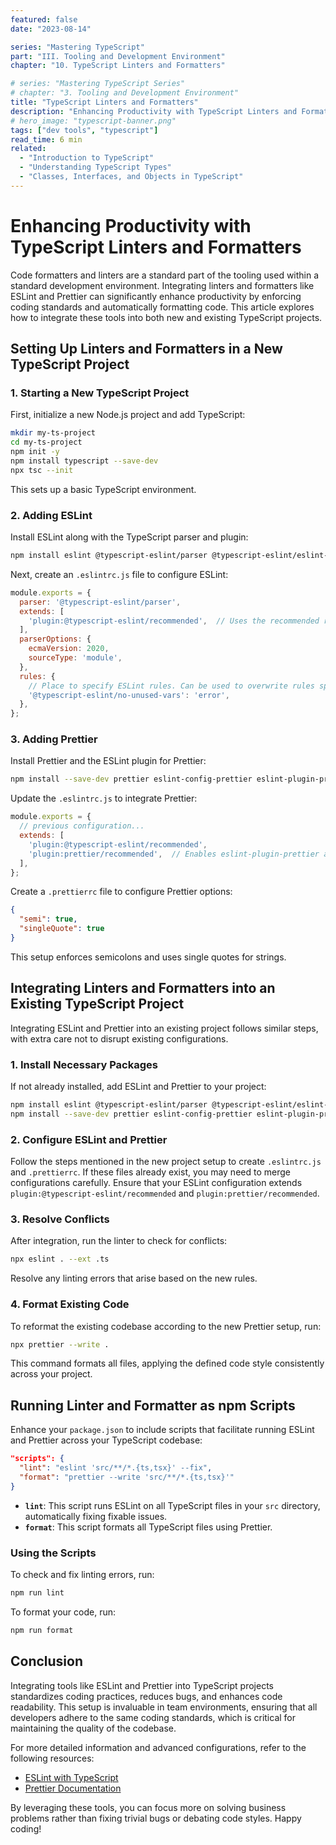 ```yaml
---
featured: false
date: "2023-08-14"

series: "Mastering TypeScript"
part: "III. Tooling and Development Environment"
chapter: "10. TypeScript Linters and Formatters"

# series: "Mastering TypeScript Series"
# chapter: "3. Tooling and Development Environment"
title: "TypeScript Linters and Formatters"
description: "Enhancing Productivity with TypeScript Linters and Formatters"
# hero_image: "typescript-banner.png"
tags: ["dev tools", "typescript"]
read_time: 6 min
related:
  - "Introduction to TypeScript"
  - "Understanding TypeScript Types"
  - "Classes, Interfaces, and Objects in TypeScript"
---
```


# Enhancing Productivity with TypeScript Linters and Formatters

Code formatters and linters are a standard part of the tooling used within a standard development environment. Integrating linters and formatters like ESLint and Prettier can significantly enhance productivity by enforcing coding standards and automatically formatting code. This article explores how to integrate these tools into both new and existing TypeScript projects.

## Setting Up Linters and Formatters in a New TypeScript Project

### 1. Starting a New TypeScript Project

First, initialize a new Node.js project and add TypeScript:

```bash {numberLines}
mkdir my-ts-project
cd my-ts-project
npm init -y
npm install typescript --save-dev
npx tsc --init
```

This sets up a basic TypeScript environment.

### 2. Adding ESLint

Install ESLint along with the TypeScript parser and plugin:

```bash
npm install eslint @typescript-eslint/parser @typescript-eslint/eslint-plugin --save-dev
```

Next, create an `.eslintrc.js` file to configure ESLint:

```javascript {numberLines}
module.exports = {
  parser: '@typescript-eslint/parser',
  extends: [
    'plugin:@typescript-eslint/recommended',  // Uses the recommended rules from @typescript-eslint/eslint-plugin
  ],
  parserOptions: {
    ecmaVersion: 2020,
    sourceType: 'module',
  },
  rules: {
    // Place to specify ESLint rules. Can be used to overwrite rules specified from the extended configs
    '@typescript-eslint/no-unused-vars': 'error',
  },
};
```

### 3. Adding Prettier

Install Prettier and the ESLint plugin for Prettier:

```bash
npm install --save-dev prettier eslint-config-prettier eslint-plugin-prettier
```

Update the `.eslintrc.js` to integrate Prettier:

```javascript {numberLines}
module.exports = {
  // previous configuration...
  extends: [
    'plugin:@typescript-eslint/recommended',
    'plugin:prettier/recommended',  // Enables eslint-plugin-prettier and displays prettier errors as ESLint errors
  ],
};
```

Create a `.prettierrc` file to configure Prettier options:

```json {numberLines}
{
  "semi": true,
  "singleQuote": true
}
```

This setup enforces semicolons and uses single quotes for strings.

## Integrating Linters and Formatters into an Existing TypeScript Project

Integrating ESLint and Prettier into an existing project follows similar steps, with extra care not to disrupt existing configurations.

### 1. Install Necessary Packages

If not already installed, add ESLint and Prettier to your project:

```bash
npm install eslint @typescript-eslint/parser @typescript-eslint/eslint-plugin --save-dev
npm install --save-dev prettier eslint-config-prettier eslint-plugin-prettier
```

### 2. Configure ESLint and Prettier

Follow the steps mentioned in the new project setup to create `.eslintrc.js` and `.prettierrc`. If these files already exist, you may need to merge configurations carefully. Ensure that your ESLint configuration extends `plugin:@typescript-eslint/recommended` and `plugin:prettier/recommended`.

### 3. Resolve Conflicts

After integration, run the linter to check for conflicts:

```bash
npx eslint . --ext .ts
```

Resolve any linting errors that arise based on the new rules.

### 4. Format Existing Code

To reformat the existing codebase according to the new Prettier setup, run:

```bash
npx prettier --write .
```

This command formats all files, applying the defined code style consistently across your project.

## Running Linter and Formatter as npm Scripts

Enhance your `package.json` to include scripts that facilitate running ESLint and Prettier across your TypeScript codebase:

```json
"scripts": {
  "lint": "eslint 'src/**/*.{ts,tsx}' --fix",
  "format": "prettier --write 'src/**/*.{ts,tsx}'"
}
```

- **`lint`**: This script runs ESLint on all TypeScript files in your `src` directory, automatically fixing fixable issues.
- **`format`**: This script formats all TypeScript files using Prettier.

### Using the Scripts

To check and fix linting errors, run:

```bash
npm run lint
```

To format your code, run:

```bash
npm run format
```

## Conclusion

Integrating tools like ESLint and Prettier into TypeScript projects standardizes coding practices, reduces bugs, and enhances code readability. This setup is invaluable in team environments, ensuring that all developers adhere to the same coding standards, which is critical for maintaining the quality of the codebase.

For more detailed information and advanced configurations, refer to the following resources:

- <a href="https://typescript-eslint.io/" target="blank">ESLint with TypeScript</a>
- <a href="https://prettier.io/docs/en/index.html" target="blank">Prettier Documentation</a>

By leveraging these tools, you can focus more on solving business problems rather than fixing trivial bugs or debating code styles. Happy coding!
